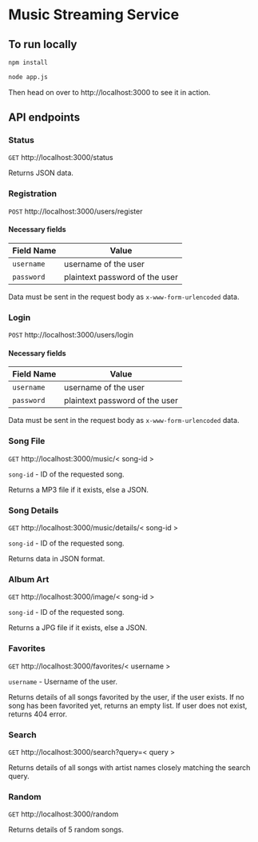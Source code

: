 # Music Streaming Service

## To run locally

```bash
npm install

node app.js
```

Then head on over to http://localhost:3000 to see it in action.

## API endpoints

### Status
`GET`
http://localhost:3000/status

Returns JSON data.

### Registration
`POST`
http://localhost:3000/users/register

#### Necessary fields

Field Name | Value
--- | ---
`username` | username of the user
`password` | plaintext password of the user

Data must be sent in the request body as `x-www-form-urlencoded` data.

### Login
`POST`
http://localhost:3000/users/login

#### Necessary fields

Field Name | Value
--- | ---
`username` | username of the user
`password` | plaintext password of the user

Data must be sent in the request body as `x-www-form-urlencoded` data.

### Song File
`GET`
http://localhost:3000/music/< song-id >

`song-id` - ID of the requested song.

Returns a MP3 file if it exists, else a JSON.

### Song Details
`GET`
http://localhost:3000/music/details/< song-id >

`song-id` - ID of the requested song.

Returns data in JSON format.

### Album Art
`GET`
http://localhost:3000/image/< song-id >

`song-id` - ID of the requested song.

Returns a JPG file if it exists, else a JSON.

### Favorites
`GET`
http://localhost:3000/favorites/< username >

`username` - Username of the user.

Returns details of all songs favorited by the user, if the user exists.
If no song has been favorited yet, returns an empty list.
If user does not exist, returns 404 error.

### Search
`GET`
http://localhost:3000/search?query=< query >

Returns details of all songs with artist names closely matching the search query.

### Random
`GET`
http://localhost:3000/random

Returns details of 5 random songs.

